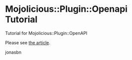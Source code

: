 # Mojolicious::Plugin::Openapi Tutorial

Tutorial for Mojolicious::Plugin::OpenAPI

Please see [the article](https://github.com/jonasbn/til/wiki/mojolicious-plugin-openapi_tutorial).

jonasbn
